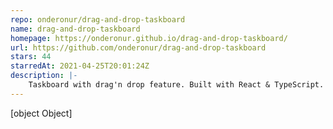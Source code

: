 ```yaml
---
repo: onderonur/drag-and-drop-taskboard
name: drag-and-drop-taskboard
homepage: https://onderonur.github.io/drag-and-drop-taskboard/
url: https://github.com/onderonur/drag-and-drop-taskboard
stars: 44
starredAt: 2021-04-25T20:01:24Z
description: |-
    Taskboard with drag'n drop feature. Built with React & TypeScript.
---
```


[object Object]
